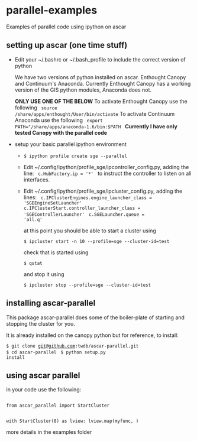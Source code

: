 parallel-examples
=================

Examples of parallel code using ipython on ascar

setting up ascar (one time stuff)
---------------------------------

* Edit your ~/.bashrc or ~/.bash_profile to include the correct version of python

	We have two versions of python installed on ascar. Enthought Canopy and Continuum's Anaconda.
	Currently Enthought Canopy has a working version of the GIS python modules, Anaconda does not.

	**ONLY USE ONE OF THE BELOW**
	To activate Enthought Canopy use the following <code> source /share/apps/enthought/User/bin/activate</code>
	To activate Continuum Anaconda use the following <code> export PATH="/share/apps/anaconda-1.6/bin:$PATH </code>
	**Currently I have only tested Canopy with the parallel code**


* setup your basic parallel ipython environment
  * <code>$ ipython profile create sge --parallel </code>
  * Edit ~/.config/ipython/profile_sge/ipcontroller_config.py, adding the line:
		<code> c.HubFactory.ip = '*' </code>
		to instruct the controller to listen on all interfaces.

  * Edit ~/.config/ipython/profile_sge/ipcluster_config.py, adding the lines:
		<code> c.IPClusterEngines.engine_launcher_class = 'SGEEngineSetLauncher'</code>
		<code> c.IPClusterStart.controller_launcher_class = 'SGEControllerLauncher'</code>
		<code> c.SGELauncher.queue = 'all.q'</code>


	at this point you should be able to start a cluster using

	<code>$ ipcluster start -n 10 --profile=sge --cluster-id=test </code>

	check that is started using

	<code>$ qstat</code>

	and stop it using

	<code>$ ipcluster stop --profile=sge --cluster-id=test </code>


installing ascar-parallel
-------------------------

This package ascar-parallel does some of the boiler-plate of starting and stopping the cluster for you.

It is already installed on the canopy python but for reference, to install:

<code>$ git clone git@github.com:twdb/ascar-parallel.git </code>
<code>$ cd ascar-parallel </code>
<code>$ python setup.py install </code>


using ascar parallel
--------------------

in your code use the following:

<code>
from ascar_parallel import StartCluster

with StartCluster(8) as lview:
	lview.map(myfunc, <args>)
</code>

more details in the examples folder



